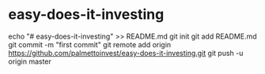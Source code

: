 # easy-does-it-investing
echo "# easy-does-it-investing" >> README.md
git init
git add README.md
git commit -m "first commit"
git remote add origin https://github.com/palmettoinvest/easy-does-it-investing.git
git push -u origin master
